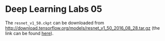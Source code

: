 # Deep Learning Labs 05

The `resnet_v1_50.ckpt` can be downloaded from
http://download.tensorflow.org/models/resnet_v1_50_2016_08_28.tar.gz
(the link can be found [here](https://github.com/tensorflow/models/tree/master/slim)).
